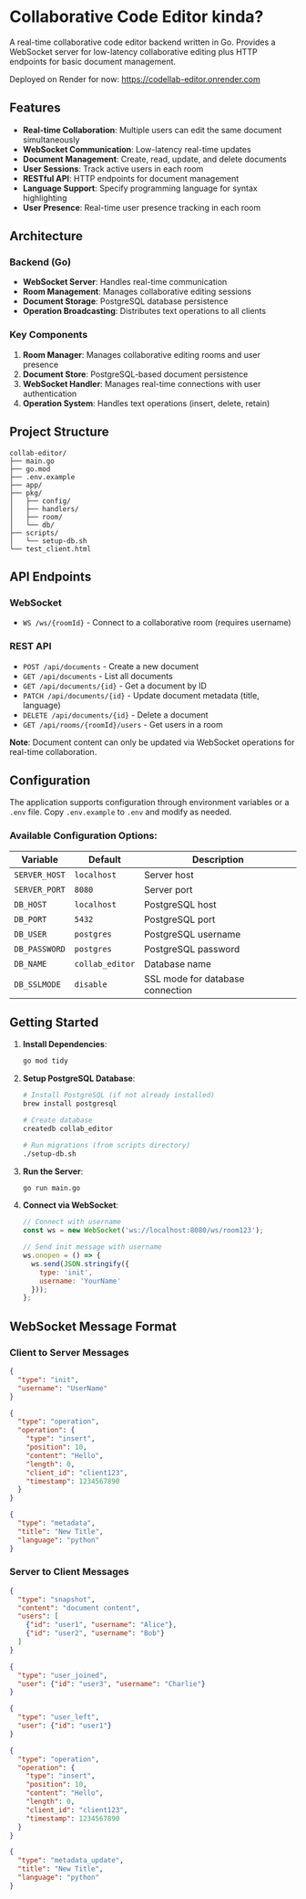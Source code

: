 # Collaborative Code Editor kinda?

A real-time collaborative code editor backend written in Go.
Provides a WebSocket server for low-latency collaborative editing plus HTTP endpoints for basic document management.

Deployed on Render for now: https://codellab-editor.onrender.com

## Features

- **Real-time Collaboration**: Multiple users can edit the same document simultaneously
- **WebSocket Communication**: Low-latency real-time updates
- **Document Management**: Create, read, update, and delete documents
- **User Sessions**: Track active users in each room
- **RESTful API**: HTTP endpoints for document management
- **Language Support**: Specify programming language for syntax highlighting
- **User Presence**: Real-time user presence tracking in each room

## Architecture

### Backend (Go)
- **WebSocket Server**: Handles real-time communication
- **Room Management**: Manages collaborative editing sessions
- **Document Storage**: PostgreSQL database persistence
- **Operation Broadcasting**: Distributes text operations to all clients

### Key Components

1. **Room Manager**: Manages collaborative editing rooms and user presence
2. **Document Store**: PostgreSQL-based document persistence
3. **WebSocket Handler**: Manages real-time connections with user authentication
4. **Operation System**: Handles text operations (insert, delete, retain)

## Project Structure

```
collab-editor/
├── main.go
├── go.mod
├── .env.example
├── app/
├── pkg/
│   ├── config/
│   ├── handlers/
│   ├── room/
│   └── db/
├── scripts/
│   └── setup-db.sh
└── test_client.html
```

## API Endpoints

### WebSocket
- `WS /ws/{roomId}` - Connect to a collaborative room (requires username)

### REST API
- `POST /api/documents` - Create a new document
- `GET /api/documents` - List all documents
- `GET /api/documents/{id}` - Get a document by ID
- `PATCH /api/documents/{id}` - Update document metadata (title, language)
- `DELETE /api/documents/{id}` - Delete a document
- `GET /api/rooms/{roomId}/users` - Get users in a room

**Note**: Document content can only be updated via WebSocket operations for real-time collaboration.

## Configuration

The application supports configuration through environment variables or a `.env` file. Copy `.env.example` to `.env` and modify as needed.

### Available Configuration Options:

| Variable      | Default         | Description                      |
| ------------- | --------------- | -------------------------------- |
| `SERVER_HOST` | `localhost`     | Server host                      |
| `SERVER_PORT` | `8080`          | Server port                      |
| `DB_HOST`     | `localhost`     | PostgreSQL host                  |
| `DB_PORT`     | `5432`          | PostgreSQL port                  |
| `DB_USER`     | `postgres`      | PostgreSQL username              |
| `DB_PASSWORD` | `postgres`      | PostgreSQL password              |
| `DB_NAME`     | `collab_editor` | Database name                    |
| `DB_SSLMODE`  | `disable`       | SSL mode for database connection |

## Getting Started

1. **Install Dependencies**:
   ```bash
   go mod tidy
   ```

2. **Setup PostgreSQL Database**:
   ```bash
   # Install PostgreSQL (if not already installed)
   brew install postgresql
   
   # Create database
   createdb collab_editor
   
   # Run migrations (from scripts directory)
   ./setup-db.sh
   ```

3. **Run the Server**:
   ```bash
   go run main.go
   ```

4. **Connect via WebSocket**:
   ```javascript
   // Connect with username 
   const ws = new WebSocket('ws://localhost:8080/ws/room123');
   
   // Send init message with username
   ws.onopen = () => {
     ws.send(JSON.stringify({
       type: 'init',
       username: 'YourName'
     }));
   };
   ```

## WebSocket Message Format

### Client to Server Messages

```json
{
  "type": "init",
  "username": "UserName"
}

{
  "type": "operation",
  "operation": {
    "type": "insert",
    "position": 10,
    "content": "Hello",
    "length": 0,
    "client_id": "client123",
    "timestamp": 1234567890
  }
}

{
  "type": "metadata",
  "title": "New Title",
  "language": "python"
}
```

### Server to Client Messages

```json
{
  "type": "snapshot",
  "content": "document content",
  "users": [
    {"id": "user1", "username": "Alice"},
    {"id": "user2", "username": "Bob"}
  ]
}

{
  "type": "user_joined",
  "user": {"id": "user3", "username": "Charlie"}
}

{
  "type": "user_left",
  "user": {"id": "user1"}
}

{
  "type": "operation",
  "operation": {
    "type": "insert",
    "position": 10,
    "content": "Hello",
    "length": 0,
    "client_id": "client123",
    "timestamp": 1234567890
  }
}

{
  "type": "metadata_update",
  "title": "New Title",
  "language": "python"
}
```